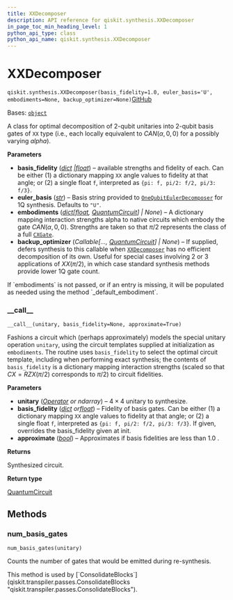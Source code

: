 ```yaml
---
title: XXDecomposer
description: API reference for qiskit.synthesis.XXDecomposer
in_page_toc_min_heading_level: 1
python_api_type: class
python_api_name: qiskit.synthesis.XXDecomposer
---
```


# XXDecomposer

<span id="qiskit.synthesis.XXDecomposer" />

`qiskit.synthesis.XXDecomposer(basis_fidelity=1.0, euler_basis='U', embodiments=None, backup_optimizer=None)`[GitHub](https://github.com/qiskit/qiskit/tree/stable/1.0/qiskit/synthesis/two_qubit/xx_decompose/decomposer.py "view source code")

Bases: [`object`](https://docs.python.org/3/library/functions.html#object "(in Python v3.12)")

A class for optimal decomposition of 2-qubit unitaries into 2-qubit basis gates of `XX` type (i.e., each locally equivalent to $CAN(\alpha, 0, 0)$ for a possibly varying $alpha$).

**Parameters**

*   **basis\_fidelity** ([*dict*](https://docs.python.org/3/library/stdtypes.html#dict "(in Python v3.12)")  *|*[*float*](https://docs.python.org/3/library/functions.html#float "(in Python v3.12)")) – available strengths and fidelity of each. Can be either (1) a dictionary mapping `XX` angle values to fidelity at that angle; or (2) a single float `f`, interpreted as `{pi: f, pi/2: f/2, pi/3: f/3}`.
*   **euler\_basis** ([*str*](https://docs.python.org/3/library/stdtypes.html#str "(in Python v3.12)")) – Basis string provided to [`OneQubitEulerDecomposer`](qiskit.synthesis.OneQubitEulerDecomposer "qiskit.synthesis.OneQubitEulerDecomposer") for 1Q synthesis. Defaults to `"U"`.
*   **embodiments** ([*dict*](https://docs.python.org/3/library/stdtypes.html#dict "(in Python v3.12)")*\[*[*float*](https://docs.python.org/3/library/functions.html#float "(in Python v3.12)")*,* [*QuantumCircuit*](qiskit.circuit.QuantumCircuit "qiskit.circuit.QuantumCircuit")*] | None*) – A dictionary mapping interaction strengths alpha to native circuits which embody the gate $CAN(\alpha, 0, 0)$. Strengths are taken so that $\pi/2$ represents the class of a full [`CXGate`](qiskit.circuit.library.CXGate "qiskit.circuit.library.CXGate").
*   **backup\_optimizer** (*Callable\[...,* [*QuantumCircuit*](qiskit.circuit.QuantumCircuit "qiskit.circuit.QuantumCircuit")*] | None*) – If supplied, defers synthesis to this callable when [`XXDecomposer`](#qiskit.synthesis.XXDecomposer "qiskit.synthesis.XXDecomposer") has no efficient decomposition of its own. Useful for special cases involving 2 or 3 applications of $XX(\pi/2)$, in which case standard synthesis methods provide lower 1Q gate count.

<Admonition title="Note" type="note">
  If `embodiments` is not passed, or if an entry is missing, it will be populated as needed using the method `_default_embodiment`.
</Admonition>

### \_\_call\_\_

<span id="qiskit.synthesis.XXDecomposer.__call__" />

`__call__(unitary, basis_fidelity=None, approximate=True)`

Fashions a circuit which (perhaps approximately) models the special unitary operation `unitary`, using the circuit templates supplied at initialization as `embodiments`. The routine uses `basis_fidelity` to select the optimal circuit template, including when performing exact synthesis; the contents of `basis_fidelity` is a dictionary mapping interaction strengths (scaled so that $CX = RZX(\pi/2)$ corresponds to $\pi/2$) to circuit fidelities.

**Parameters**

*   **unitary** ([*Operator*](qiskit.quantum_info.Operator "qiskit.quantum_info.Operator") *or ndarray*) – $4 \times 4$ unitary to synthesize.
*   **basis\_fidelity** ([*dict*](https://docs.python.org/3/library/stdtypes.html#dict "(in Python v3.12)")  *or*[*float*](https://docs.python.org/3/library/functions.html#float "(in Python v3.12)")) – Fidelity of basis gates. Can be either (1) a dictionary mapping `XX` angle values to fidelity at that angle; or (2) a single float `f`, interpreted as `{pi: f, pi/2: f/2, pi/3: f/3}`. If given, overrides the basis\_fidelity given at init.
*   **approximate** ([*bool*](https://docs.python.org/3/library/functions.html#bool "(in Python v3.12)")) – Approximates if basis fidelities are less than 1.0 .

**Returns**

Synthesized circuit.

**Return type**

[QuantumCircuit](qiskit.circuit.QuantumCircuit "qiskit.circuit.QuantumCircuit")

## Methods

### num\_basis\_gates

<span id="qiskit.synthesis.XXDecomposer.num_basis_gates" />

`num_basis_gates(unitary)`

Counts the number of gates that would be emitted during re-synthesis.

<Admonition title="Note" type="note">
  This method is used by [`ConsolidateBlocks`](qiskit.transpiler.passes.ConsolidateBlocks "qiskit.transpiler.passes.ConsolidateBlocks").
</Admonition>

